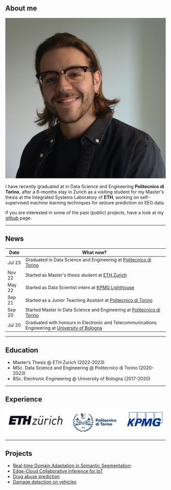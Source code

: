 <!-- --- -->
<!-- # layout: default -->
<!-- --- -->
<!--  -->
<!-- ## About Me -->
<!--  -->
<!-- <img class="profile-picture" src="sherlock.jpg"> -->
<!--  -->
<!-- Hi! I am a junior year student of B.E. Computer Science at Birla Institute of Technology and Science, Pilani. -->
<!--  -->
<!-- This is a jekyll based resume template. You can find the full source code on [GitHub](https://github.com/bk2dcradle/researcher) -->
<!--  -->
<!-- ## Research Interest -->
<!--  -->
<!-- Lorem ipsum dolor sit amet, consectetur adipiscing elit. Aliquam finibus ipsum ac erat aliquam dapibus. Vestibulum vehicula placerat ex, a consectetur odio pharetra quis. Mauris id urna ante. Fusce pharetra diam ac nisi aliquet, vel egestas ex iaculis. Pellentesque laoreet cursus tellus sed pellentesque. Praesent a rhoncus elit. Nunc ipsum nisl, consequat sit amet pretium quis, gravida id ipsum. -->
<!--  -->
<!-- ## Publications -->
<!--  -->
<!-- 1. F.Bar, J.Doe: Effects of having a placeholder of a name -->
<!-- 2. S.Holmes, J.Watson: Consequences of living with a sociopath in London -->
<!--  -->
<!-- ## Typography -->
<!--  -->
<!-- This is a [link](http://google.com). Something *italics* and something **bold**. -->
<!--  -->
<!-- Here is a table -->
<!--  -->
<!-- Year | Award | Category -->
<!-- -----|-------|-------- -->
<!-- 2014 | Emmy  | Won Outstanding Lead Actor in a miniseries or a movie -->
<!-- 2015 | BAFTA | Nominated for Best Leading Actor for Sherlock -->
<!-- 2014 | Satellite | Won Best Actor miniseries or television film -->
<!--  -->
<!-- Here is a horizontal rule -->
<!--  -->
<!-- --- -->
<!--  -->
<!-- Here is a blockquote -->
<!--  -->
<!-- > To a great mind, nothing is little -->
<!--  -->
<!-- ## References -->
<!--  -->
<!-- * Foo Bar: Head of Department, Placeholder Names, Lorem -->
<!-- * John Doe: Associate Professor, Department of Computer Science, Ipsum -->
<!--  -->

## About me
<img class="profile-picture" src="myself.JPG">

I have recently graduated at in Data Science and Engineering **Politecnico di Torino**, after a 6-months stay in Zurich as a visiting student for my Master's thesis at the Integrated Systems Laboratory of **ETH**, working on self-supervised machine learning techniques for seizure prediction on EEG data.

If you are interested in some of the past (public) projects, have a look at my [github](https://github.com/lucabnf) page.

<!-- Previously, I conducted an Intersnhip as a Data Scientist at KPMG Advisory in Turin, collaborating with a top-tier automative company on predictive maintenance and emerging issues forecasting. I have also been a Junior Teaching Assitant of the Data Management and Visualization course helf at Politecnico di Torino. -->

---
## News

Date | What now?
------|--------
Jul 23 | Graduated in Data Science and Engineering at [Politecnico di Torino](https://www.polito.it/)
Nov 22 | Started as Master's thesis student at [ETH Zurich](https://ethz.ch)
May 22 | Started as Data Scientist intern at [KPMG Lighthouse](https://advisory.kpmg.us/services/lighthouse.html)
Sep 21 | Started as a Junior Teaching Assitant at [Politecnico di Torino](https://www.polito.it/)
Sep 20 | Started Master in Data Science and Engineering at [Politecnico di Torino](https://www.polito.it/)
Jul 20 | Graduated with honours in Electronic and Telecommunications Engineering at [University of Bologna](https://www.unibo.it/)

---

## Education
- Master’s Thesis @ ETH Zurich (2022-2023)
- MSc. Data Science and Engineering @ Politecnico di Torino (2020-2023)
- BSc. Electronic Engineering @ University of Bologna (2017-2020)

---

## Experience
![](/images/all_logos.png)

---


## Projects
- [Real-time Domain Adaptation in Semantic Segmentation](https://github.com/lucabnf/realtime-DA): 
- [Edge-Cloud Collaborative Inference for IoT](https://github.com/lucabnf/ml4iot)
- [Drug abuse prediction](https://github.com/lucabnf/drug-consumption)
- [Damage detection on vehicles](https://github.com/lucabnf/damage-detection)